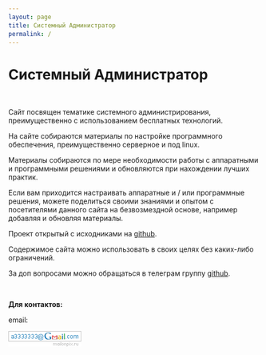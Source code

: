 ```yaml
---
layout: page
title: Системный Администратор
permalink: /
---
```


# Системный Администратор

<br/>

Сайт посвящен тематике системного администрирования, преимущественно с использованием бесплатных технологий.

На сайте собираются материалы по настройке программного обеспечения, преимущественно серверное и под linux.

Материалы собираются по мере необходимости работы с аппаратными и программными решениями и обновляются при нахождении лучших практик.

Если вам приходится настраивать аппаратные и / или программные решения, можете поделиться своими знаниями и опытом с посетителями данного сайта на безвозмездной основе, например добавляя и обновляя материалы.

Проект открытый с исходниками на <a href="https://github.com/webmakaka/sysadm.ru">github</a>.

Содержимое сайта можно использовать в своих целях без каких-либо ограничений.

За доп вопросами можно обращаться в телеграм группу <a href="/chat/">github</a>.

<br/>

**Для контактов:**

email:

![Marley](/img/a3333333mail.gif 'Marley')
